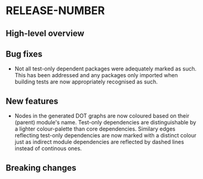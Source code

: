 # RELEASE-NUMBER

## High-level overview

## Bug fixes

- Not all test-only dependent packages were adequately marked as such. This has been addressed and
  any packages only imported when building tests are now appropriately recognised as such.

## New features

- Nodes in the generated DOT graphs are now coloured based on their (parent) module's name.
  Test-only dependencies are distinguishable by a lighter colour-palette than core dependencies.
  Similary edges reflecting test-only dependencies are now marked with a distinct colour just as
  indirect module dependencies are reflected by dashed lines instead of continous ones.

## Breaking changes
